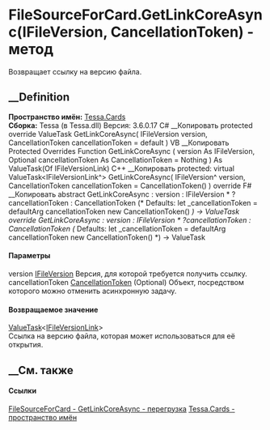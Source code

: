 # FileSourceForCard.GetLinkCoreAsync(IFileVersion, CancellationToken) - метод
Возвращает ссылку на версию файла.
##  __Definition
 **Пространство имён:** [Tessa.Cards](N_Tessa_Cards.htm)  
 **Сборка:** Tessa (в Tessa.dll) Версия: 3.6.0.17
C# __Копировать
     protected override ValueTask<IFileVersionLink> GetLinkCoreAsync(
    	IFileVersion version,
    	CancellationToken cancellationToken = default
    )
VB __Копировать
     Protected Overrides Function GetLinkCoreAsync ( 
    	version As IFileVersion,
    	Optional cancellationToken As CancellationToken = Nothing
    ) As ValueTask(Of IFileVersionLink)
C++ __Копировать
     protected:
    virtual ValueTask<IFileVersionLink^> GetLinkCoreAsync(
    	IFileVersion^ version, 
    	CancellationToken cancellationToken = CancellationToken()
    ) override
F# __Копировать
     abstract GetLinkCoreAsync : 
            version : IFileVersion * 
            ?cancellationToken : CancellationToken 
    (* Defaults:
            let _cancellationToken = defaultArg cancellationToken new CancellationToken()
    *)
    -> ValueTask<IFileVersionLink> 
    override GetLinkCoreAsync : 
            version : IFileVersion * 
            ?cancellationToken : CancellationToken 
    (* Defaults:
            let _cancellationToken = defaultArg cancellationToken new CancellationToken()
    *)
    -> ValueTask<IFileVersionLink> 
#### Параметры
version [IFileVersion](T_Tessa_Files_IFileVersion.htm)
    Версия, для которой требуется получить ссылку.
cancellationToken
[CancellationToken](https://learn.microsoft.com/dotnet/api/system.threading.cancellationtoken)
(Optional)
    Объект, посредством которого можно отменить асинхронную задачу.
#### Возвращаемое значение
[ValueTask](https://learn.microsoft.com/dotnet/api/system.threading.tasks.valuetask-1)<[IFileVersionLink](T_Tessa_Files_IFileVersionLink.htm)>  
Ссылка на версию файла, которая может использоваться для её открытия.
##  __См. также
#### Ссылки
[FileSourceForCard - ](T_Tessa_Cards_FileSourceForCard.htm)
[GetLinkCoreAsync -
перегрузка](Overload_Tessa_Cards_FileSourceForCard_GetLinkCoreAsync.htm)
[Tessa.Cards - пространство имён](N_Tessa_Cards.htm)
